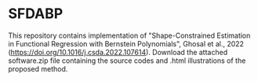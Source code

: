 # SFDABP 
This repository contains implementation of "Shape-Constrained Estimation in Functional Regression with Bernstein Polynomials", Ghosal et al., 2022 (https://doi.org/10.1016/j.csda.2022.107614). Download the attached software.zip file containing the source codes and .html illustrations of the proposed method.

